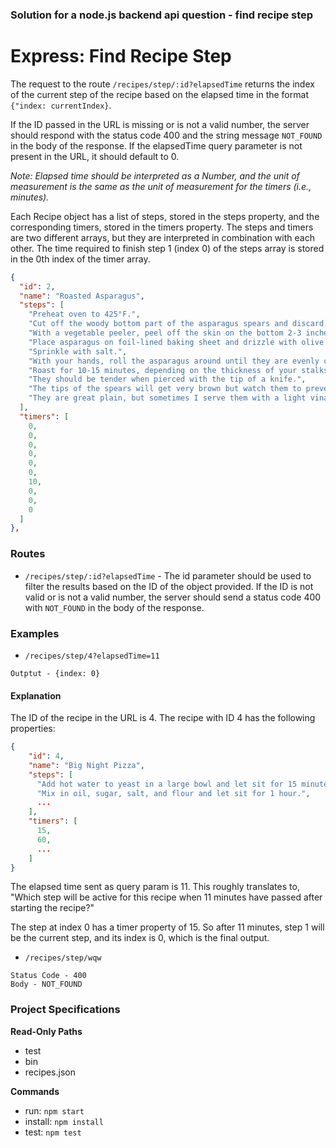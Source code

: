 ### Solution for a node.js backend api question - find recipe step

# Express: Find Recipe Step

The request to the route `/recipes/step/:id?elapsedTime` returns the index of the current step of the recipe based on the elapsed time in the format `{"index: currentIndex}`.

If the ID passed in the URL is missing or is not a valid number, the server should respond with the status code 400 and the string message `NOT_FOUND` in the body of the response. If the elapsedTime query parameter is not present in the URL, it should default to 0.

_Note: Elapsed time should be interpreted as a Number, and the unit of measurement is the same as the unit of measurement for the timers (i.e., minutes)._

Each Recipe object has a list of steps, stored in the steps property, and the corresponding timers, stored in the timers property. The steps and timers are two different arrays, but they are interpreted in combination with each other. The time required to finish step 1 (index 0) of the steps array is stored in the 0th index of the timer array.

```json
{
  "id": 2,
  "name": "Roasted Asparagus",
  "steps": [
    "Preheat oven to 425°F.",
    "Cut off the woody bottom part of the asparagus spears and discard.",
    "With a vegetable peeler, peel off the skin on the bottom 2-3 inches of the spears (this keeps the asparagus from being all and if you eat asparagus you know what I mean by that).",
    "Place asparagus on foil-lined baking sheet and drizzle with olive oil.",
    "Sprinkle with salt.",
    "With your hands, roll the asparagus around until they are evenly coated with oil and salt.",
    "Roast for 10-15 minutes, depending on the thickness of your stalks and how tender you like them.",
    "They should be tender when pierced with the tip of a knife.",
    "The tips of the spears will get very brown but watch them to prevent burning.",
    "They are great plain, but sometimes I serve them with a light vinaigrette if we need something acidic to balance out our meal."
  ],
  "timers": [
    0,
    0,
    0,
    0,
    0,
    0,
    10,
    0,
    0,
    0
  ]
},
```

### Routes

- `/recipes/step/:id?elapsedTime` - The id parameter should be used to filter the results based on the ID of the object provided. If the ID is not valid or is not a valid number, the server should send a status code 400 with `NOT_FOUND` in the body of the response.

### Examples

- `/recipes/step/4?elapsedTime=11`

```text
Outptut - {index: 0}
```

#### Explanation

The ID of the recipe in the URL is 4. The recipe with ID 4 has the following properties:

```json
{
    "id": 4,
    "name": "Big Night Pizza",
    "steps": [
      "Add hot water to yeast in a large bowl and let sit for 15 minutes.",
      "Mix in oil, sugar, salt, and flour and let sit for 1 hour.",
      ...
    ],
    "timers": [
      15,
      60,
      ...
    ]
}
```

The elapsed time sent as query param is 11. This roughly translates to, "Which step will be active for this recipe when 11 minutes have passed after starting the recipe?"

The step at index 0 has a timer property of 15. So after 11 minutes, step 1 will be the current step, and its index is 0, which is the final output.

- `/recipes/step/wqw`

```text
Status Code - 400
Body - NOT_FOUND
```

### Project Specifications

**Read-Only Paths**

- test
- bin
- recipes.json

**Commands**

- run: `npm start`
- install: `npm install`
- test: `npm test`
